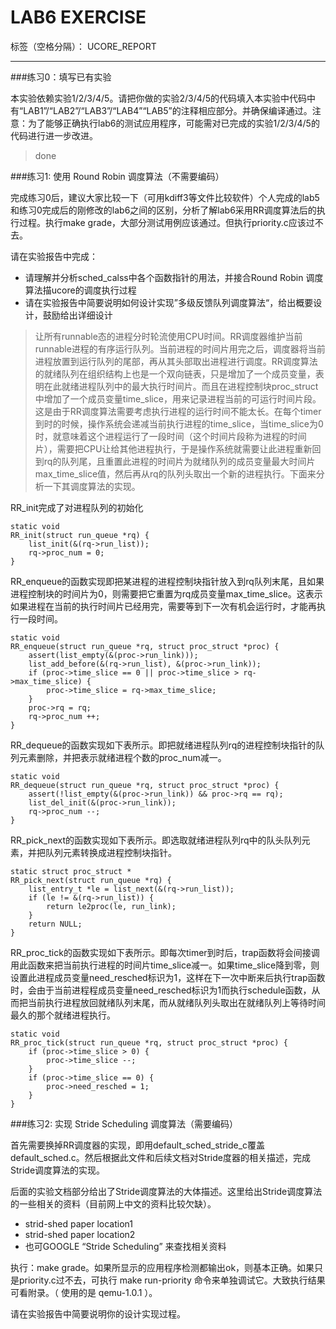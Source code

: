 ﻿# LAB6 EXERCISE

标签（空格分隔）： UCORE_REPORT

---

###练习0：填写已有实验

本实验依赖实验1/2/3/4/5。请把你做的实验2/3/4/5的代码填入本实验中代码中有“LAB1”/“LAB2”/“LAB3”/“LAB4”“LAB5”的注释相应部分。并确保编译通过。注意：为了能够正确执行lab6的测试应用程序，可能需对已完成的实验1/2/3/4/5的代码进行进一步改进。

> done

###练习1: 使用 Round Robin 调度算法（不需要编码）

完成练习0后，建议大家比较一下（可用kdiff3等文件比较软件）个人完成的lab5和练习0完成后的刚修改的lab6之间的区别，分析了解lab6采用RR调度算法后的执行过程。执行make grade，大部分测试用例应该通过。但执行priority.c应该过不去。

请在实验报告中完成：

- 请理解并分析sched_calss中各个函数指针的用法，并接合Round Robin 调度算法描ucore的调度执行过程
- 请在实验报告中简要说明如何设计实现”多级反馈队列调度算法“，给出概要设计，鼓励给出详细设计

> 让所有runnable态的进程分时轮流使用CPU时间。RR调度器维护当前runnable进程的有序运行队列。当前进程的时间片用完之后，调度器将当前进程放置到运行队列的尾部，再从其头部取出进程进行调度。RR调度算法的就绪队列在组织结构上也是一个双向链表，只是增加了一个成员变量，表明在此就绪进程队列中的最大执行时间片。而且在进程控制块proc_struct中增加了一个成员变量time_slice，用来记录进程当前的可运行时间片段。这是由于RR调度算法需要考虑执行进程的运行时间不能太长。在每个timer到时的时候，操作系统会递减当前执行进程的time_slice，当time_slice为0时，就意味着这个进程运行了一段时间（这个时间片段称为进程的时间片），需要把CPU让给其他进程执行，于是操作系统就需要让此进程重新回到rq的队列尾，且重置此进程的时间片为就绪队列的成员变量最大时间片max_time_slice值，然后再从rq的队列头取出一个新的进程执行。下面来分析一下其调度算法的实现。

 RR_init完成了对进程队列的初始化
```
static void  
RR_init(struct run_queue *rq) {  
    list_init(&(rq->run_list));  
    rq->proc_num = 0;  
}  
```
RR_enqueue的函数实现即把某进程的进程控制块指针放入到rq队列末尾，且如果进程控制块的时间片为0，则需要把它重置为rq成员变量max_time_slice。这表示如果进程在当前的执行时间片已经用完，需要等到下一次有机会运行时，才能再执行一段时间。
```
static void  
RR_enqueue(struct run_queue *rq, struct proc_struct *proc) {  
    assert(list_empty(&(proc->run_link)));  
    list_add_before(&(rq->run_list), &(proc->run_link));  
    if (proc->time_slice == 0 || proc->time_slice > rq->max_time_slice) {  
        proc->time_slice = rq->max_time_slice;  
    }  
    proc->rq = rq;  
    rq->proc_num ++;  
}  
```
RR_dequeue的函数实现如下表所示。即把就绪进程队列rq的进程控制块指针的队列元素删除，并把表示就绪进程个数的proc_num减一。
```
static void  
RR_dequeue(struct run_queue *rq, struct proc_struct *proc) {  
    assert(!list_empty(&(proc->run_link)) && proc->rq == rq);  
    list_del_init(&(proc->run_link));  
    rq->proc_num --;  
}  
```
RR_pick_next的函数实现如下表所示。即选取就绪进程队列rq中的队头队列元素，并把队列元素转换成进程控制块指针。
```
static struct proc_struct *  
RR_pick_next(struct run_queue *rq) {  
    list_entry_t *le = list_next(&(rq->run_list));  
    if (le != &(rq->run_list)) {  
        return le2proc(le, run_link);  
    }  
    return NULL;  
}  
```
RR_proc_tick的函数实现如下表所示。即每次timer到时后，trap函数将会间接调用此函数来把当前执行进程的时间片time_slice减一。如果time_slice降到零，则设置此进程成员变量need_resched标识为1，这样在下一次中断来后执行trap函数时，会由于当前进程程成员变量need_resched标识为1而执行schedule函数，从而把当前执行进程放回就绪队列末尾，而从就绪队列头取出在就绪队列上等待时间最久的那个就绪进程执行。
```
static void  
RR_proc_tick(struct run_queue *rq, struct proc_struct *proc) {  
    if (proc->time_slice > 0) {  
        proc->time_slice --;  
    }  
    if (proc->time_slice == 0) {  
        proc->need_resched = 1;  
    }  
}  
```

###练习2: 实现 Stride Scheduling 调度算法（需要编码）

首先需要换掉RR调度器的实现，即用default_sched_stride_c覆盖default_sched.c。然后根据此文件和后续文档对Stride度器的相关描述，完成Stride调度算法的实现。

后面的实验文档部分给出了Stride调度算法的大体描述。这里给出Stride调度算法的一些相关的资料（目前网上中文的资料比较欠缺）。

- strid-shed paper location1
- strid-shed paper location2
- 也可GOOGLE “Stride Scheduling” 来查找相关资料

执行：make grade。如果所显示的应用程序检测都输出ok，则基本正确。如果只是priority.c过不去，可执行 make run-priority 命令来单独调试它。大致执行结果可看附录。（ 使用的是 qemu-1.0.1 ）。

请在实验报告中简要说明你的设计实现过程。

